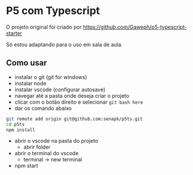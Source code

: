 # P5 com Typescript

O projeto original foi criado por https://github.com/Gaweph/p5-typescript-starter

Só estou adaptando para o uso em sala de aula.

## Como usar

- instalar o git (git for windows)
- instalar node
- instalar vscode (configurar autosave)
- navegar até a pasta onde deseja criar o projeto
- clicar com o botão direito e selecionar `git bash here`
- dar os comando abaixo

```bash
git remote add origin git@github.com:senapk/p5ts.git
cd p5ts
npm install
```

- abrir o vscode na pasta do projeto
  - abrir folder
- abrir o terminal do vscode
  - terminal -> new terminal
- npm start
